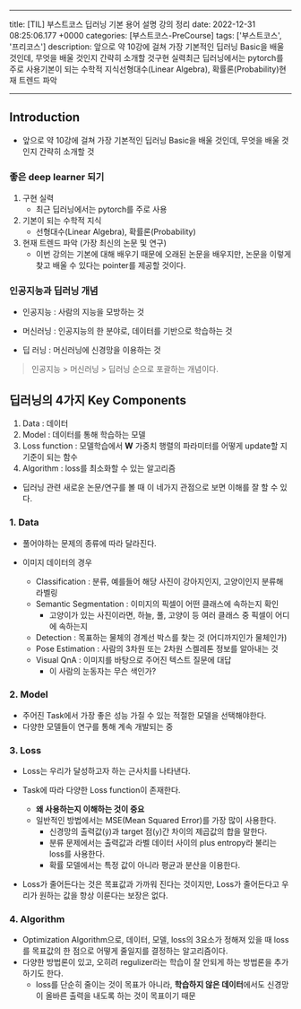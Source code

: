 

---
title: [TIL] 부스트코스  딥러닝 기본 용어 설명 강의 정리
date: 2022-12-31 08:25:06.177 +0000
categories: [부스트코스-PreCourse]
tags: ['부스트코스', '프리코스']
description: 앞으로 약 10강에 걸쳐 가장 기본적인 딥러닝 Basic을 배울 것인데, 무엇을 배울 것인지 간략히 소개할 것구현 실력최근 딥러닝에서는 pytorch를 주로 사용기본이 되는 수학적 지식선형대수(Linear Algebra), 확률론(Probability)현재 트렌드 파악


---

## Introduction

- 앞으로 약 10강에 걸쳐 가장 기본적인 딥러닝 Basic을 배울 것인데, 무엇을 배울 것인지 간략히 소개할 것

### 좋은 deep learner 되기

1. 구현 실력
	- 최근 딥러닝에서는 pytorch를 주로 사용
2. 기본이 되는 수학적 지식
	- 선형대수(Linear Algebra), 확률론(Probability)
3. 현재 트렌드 파악 (가장 최신의 논문 및 연구)
	- 이번 강의는 기본에 대해 배우기 때문에 오래된 논문을 배우지만, 논문을 이렇게 찾고 배울 수 있다는 pointer를 제공할 것이다.
    
### 인공지능과 딥러닝 개념

- 인공지능 : 사람의 지능을 모방하는 것

- 머신러닝 : 인공지능의 한 분야로, 데이터를 기반으로 학습하는 것

- 딥 러닝 : 머신러닝에 신경망을 이용하는 것

> 인공지능 > 머신러닝 > 딥러닝 순으로 포괄하는 개념이다.

## 딥러닝의 4가지 Key Components

1. Data : 데이터
2. Model : 데이터를 통해 학습하는 모델
3. Loss function : 모델학습에서 **W** 가중치 행렬의 파라미터를 어떻게 update할 지 기준이 되는 함수
4. Algorithm : loss를 최소화할 수 있는 알고리즘

- 딥러닝 관련 새로운 논문/연구를 볼 때 이 네가지 관점으로 보면 이해를 잘 할 수 있다.

### 1. Data

- 풀어야하는 문제의 종류에 따라 달라진다.

- 이미지 데이터의 경우
	
    - Classification : 분류, 예를들어 해당 사진이 강아지인지, 고양이인지 분류해 라벨링
    - Semantic Segmentation : 이미지의 픽셀이 어떤 클래스에 속하는지 확인
    	- 고양이가 있는 사진이라면, 하늘, 풀, 고양이 등 여러 클래스 중 픽셀이 어디에 속하는지
    - Detection : 목표하는 물체의 경계선 박스를 찾는 것 (어디까지인가 물체인가)
    - Pose Estimation : 사람의 3차원 또는 2차원 스켈레톤 정보를 알아내는 것
    - Visual QnA : 이미지를 바탕으로 주어진 텍스트 질문에 대답
    	- 이 사람의 눈동자는 무슨 색인가?

### 2. Model

- 주어진 Task에서 가장 좋은 성능 가질 수 있는 적절한 모델을 선택해야한다.
- 다양한 모델들이 연구를 통해 계속 개발되는 중

### 3. Loss

- Loss는 우리가 달성하고자 하는 근사치를 나타낸다.
- Task에 따라 다양한 Loss function이 존재한다.
	
    - **왜 사용하는지 이해하는 것이 중요**
    - 일반적인 방법에서는 MSE(Mean Squared Error)를 가장 많이 사용한다. 
    	- 신경망의 출력값(`ŷ`)과 target 점(`y`)간 차이의 제곱값의 합을 말한다.
        - 분류 문제에서는 출력값과 라벨 데이터 사이의 plus entropy라 불리는 loss를 사용한다.
        - 확률 모델에서는 특정 값이 아니라 평균과 분산을 이용한다.
- Loss가 줄어든다는 것은 목표값과 가까워 진다는 것이지만, Loss가 줄어든다고 우리가 원하는 값을 항상 이룬다는 보장은 없다.

### 4. Algorithm 

- Optimization Algorithm으로, 데이터, 모델, loss의 3요소가 정해져 있을 때 loss를 목표값의 한 점으로 어떻게 줄일지를 결정하는 알고리즘이다.
- 다양한 방법론이 있고, 오히려 regulizer라는 학습이 잘 안되게 하는 방법론을 추가하기도 한다.
	- loss를 단순히 줄이는 것이 목표가 아니라, **학습하지 않은 데이터**에서도 신경망이 올바른 출력을 내도록 하는 것이 목표이기 때문

        